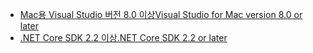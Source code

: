 * [<span data-ttu-id="097da-101">Mac용 Visual Studio 버전 8.0 이상</span><span class="sxs-lookup"><span data-stu-id="097da-101">Visual Studio for Mac version 8.0 or later</span></span>](https://visualstudio.microsoft.com/downloads/)
* [<span data-ttu-id="097da-102">.NET Core SDK 2.2 이상</span><span class="sxs-lookup"><span data-stu-id="097da-102">.NET Core SDK 2.2 or later</span></span>](https://dotnet.microsoft.com/download/dotnet-core)
